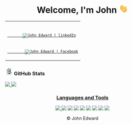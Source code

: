 <!DOCTYPE html>
<html>
<head>
    <meta charset='utf-8'>
    <meta http-equiv='X-UA-Compatible' content='IE=edge'>
    <meta name='viewport' content='width=device-width, initial-scale=1'>
    <link rel='stylesheet' type='text/css' media='screen' href='estilo.css'>
</head>
  
<body>
    <h1 align = "center"> Welcome, I'm John
        <img src="wave.gif" width="30px">
    </h1>
    
<table align = "center">
 <tr>
   <td>
    <code>
       <a href = "https://www.linkedin.com/in/johnsalarodr491/" title = "LinkedIn" target="_blank">
       <img alt = "John Edward | linkedIn" width = "24px" src = "http://www.icorp.com.mx/blog/wp-content/uploads/2017/08/Logo-Linkedin-png.png"></a>
    </code>
    <code>   
        <a href = "https://www.facebook.com/jo.ed.rodigu.4652/" title = "Facebook" target="_blank">
        <img alt = "John Edward | Facebook" width = "24px" src = "https://snipstock.com/assets/cdn/png/58f77fc090b3a968b47e49d609510788.png"/></a>
     </code>
   </td>
 </tr>
</table>

<h3 align="left"><img src="estadistica2.gif" width="25px" height="25px"> GitHub Stats </h3>
<div>
  <a href="https://github.com/JohnEdwZ">
  <img height="140em" src="https://github-readme-stats.vercel.app/api?username=JohnEdwZ&show_icons=true&theme=radical&include_all_commits=true&count_private=true"/>
  <img height="140em" src="https://github-readme-stats.vercel.app/api/top-langs/?username=JohnEdwZ&layout=compact&langs_count=7&theme=radical"/>
</div>

</body>

<footer>   
<h3 align = "center">Languages and Tools</h3>
<p align = "center">
<img src = "https://img.shields.io/badge/OS-Windows-informational?style=flat&logo=windows&logoColor=white&color=2bbc8a"/> </a>
<img src = "https://img.shields.io/badge/-Python-informational?style=flat&logo=python&logoColor=white&color=blue"/> </a>
<img src = "https://img.shields.io/badge/-JavaScript-informational?style=flat&logo=javascript&logoColor=white&color=yellow"/> </a>
<img src = "https://img.shields.io/badge/-HTML5-E34F26?style=flat&logo=html5&logoColor=white"> 
<img src = "https://img.shields.io/badge/-CSS3-1572B6?style=flat&logo=css3&logoColor=white">
<img src = "https://img.shields.io/badge/-MySQL-F29111?style=flat&logo=mysql&logoColor=FFFFFF">
<img src = "http://img.shields.io/badge/-Git-F1502F?style=flat&logo=git&logoColor=FFFFFF">
<img src = "http://img.shields.io/badge/-Github-000000?style=flat&logo=github&logoColor=FFFFFF">
<img src = "http://img.shields.io/badge/-VS%20Code-007ACC?style=flat&logo=visual%20studio%20code&logoColor=white">
</p> 
    
 <p align = "center" font size = "2">&#169 John Edward</p> 
</footer>

</html>
